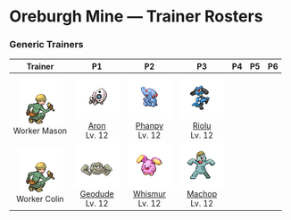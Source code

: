 # Oreburgh Mine — Trainer Rosters

### Generic Trainers

| Trainer | P1 | P2 | P3 | P4 | P5 | P6 |
|:-------:|:--:|:--:|:--:|:--:|:--:|:--:|
| ![Worker Mason](../../assets/trainers/worker.png "Worker Mason")<br>Worker Mason | ![Aron](../../assets/sprites/aron/front.gif "Aron: It usually lives deep in mountains. However, hunger may drive it to eat railroad tracks and cars.")<br>[Aron](../../pokemon/aron.md/)<br>Lv. 12 | ![Phanpy](../../assets/sprites/phanpy/front.gif "Phanpy: It is strong despite its compact size. It can easily pick up and carry an adult human on its back.")<br>[Phanpy](../../pokemon/phanpy.md/)<br>Lv. 12 | ![Riolu](../../assets/sprites/riolu/front.gif "Riolu: It has the peculiar power of being able to see emotions such as joy and rage in the form of waves.")<br>[Riolu](../../pokemon/riolu.md/)<br>Lv. 12 |
| ![Worker Colin](../../assets/trainers/worker.png "Worker Colin")<br>Worker Colin | ![Geodude](../../assets/sprites/geodude/front.gif "Geodude: At rest, it looks just like a rock. Carelessly stepping on it will make it swing its fists angrily.")<br>[Geodude](../../pokemon/geodude.md/)<br>Lv. 12 | ![Whismur](../../assets/sprites/whismur/front.gif "Whismur: Usually, its cries are like quiet murmurs. If frightened, it shrieks at the same volume as a jet plane.")<br>[Whismur](../../pokemon/whismur.md/)<br>Lv. 12 | ![Machop](../../assets/sprites/machop/front.gif "Machop: Though small in stature, it is powerful enough to easily heft and throw a number of GEODUDE at once.")<br>[Machop](../../pokemon/machop.md/)<br>Lv. 12 |

